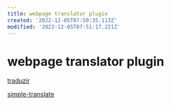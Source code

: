 ```yaml
---
title: webpage translator plugin
created: '2022-12-05T07:50:35.113Z'
modified: '2022-12-05T07:51:17.221Z'
---
```


# webpage translator plugin

[traduzir](Traduzir-paginas-web)

[simple-translate](https://github.com/sienori/simple-translate)
